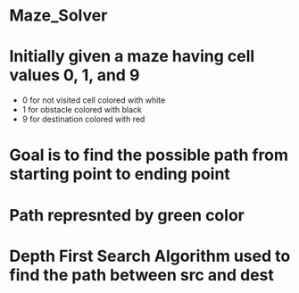 # Maze_Solver

# Initially given a maze having cell values 0, 1, and 9
* 0 for not visited cell colored with white
* 1 for obstacle colored with black
* 9 for destination colored with red

# Goal is to find the possible path from starting point to ending point
# Path represnted by green color

# Depth First Search Algorithm used to find the path between src and dest

